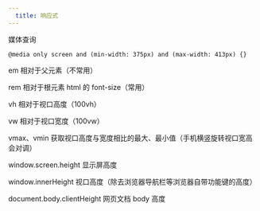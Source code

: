 ```yaml
---
  title: 响应式
---
```


媒体查询

`@media only screen and (min-width: 375px) and (max-width: 413px) {}`

em 相对于父元素（不常用）

rem 相对于根元素 html 的 font-size（常用）

vh 相对于视口高度（100vh）

vw 相对于视口宽度（100vw）

vmax、vmin 获取视口高度与宽度相比的最大、最小值（手机横竖旋转视口宽高会对调）

window.screen.height 显示屏高度

window.innerHeight 视口高度（除去浏览器导航栏等浏览器自带功能键的高度）

document.body.clientHeight 网页文档 body 高度

